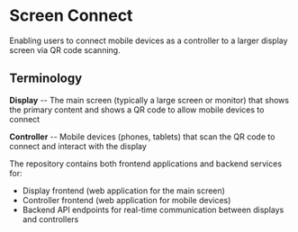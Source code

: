 # Screen Connect
Enabling users to connect mobile devices as a controller to a larger display screen via QR code scanning.

## Terminology
**Display** -- The main screen (typically a large screen or monitor) that shows the primary content and shows a QR code to allow mobile devices to connect

**Controller** -- Mobile devices (phones, tablets) that scan the QR code to connect and interact with the display

The repository contains both frontend applications and backend services for:
- Display frontend (web application for the main screen)
- Controller frontend (web application for mobile devices)
- Backend API endpoints for real-time communication between displays and controllers
